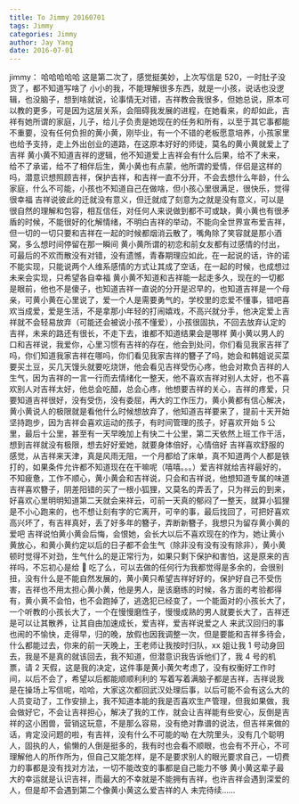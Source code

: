 ```yaml
---
title: To Jimmy 20160701
tags: Jimmy
categories: Jimmy
author: Jay Yang
date: 2016-07-01
---
```


jimmy：
哈哈哈哈哈
这是第二次了，感觉挺美妙，上次写信是 520，一时肚子没货了，都不知道写啥了
小小的我，不能理解很多东西，就是一小孩，说话也没逻辑，也没脑子，想到啥就说，论事情无对错，吉祥教会我很多，但她总说，原本可以教的更多，可是因为这层关系，会阻碍我发展的进程，在她看来，的却如此，吉祥有她所谓的家庭，儿子，给儿子负责是她现在的任务和所有，以至于其它事都能不重要，没有任何负担的黄小黄，刚毕业，有一个不错的老板愿意培养，小孩家里也给予支持，走上外出创业的道路，在这原本好好的师徒，莫名的黄小黄就爱上了吉祥
黄小黄不知道吉祥的逻辑，他不知道爱上吉祥会有什么后果，给不了未来，给不了承诺，给不了相伴后生，黄小黄也有点蒙，他所谓的爱情，伴侣是这样的吗，潜意识想照顾吉祥，保护吉祥，和吉祥一直不分开，不会去想什么年龄，什么家庭，什么不可能，小孩也不知道自己在做啥，但小孩心里很满足，很快乐，觉得很幸福
吉祥说彼此的迁就没有意义，但迁就成了刻意为之就是没有意义，可以是很自然的理解和包容，相互信任，对任何人来说做到都不可或缺，黄小黄也有很矛盾的时候，不能很好的化解情绪，不明白吉祥的举动，不能向全世界宣布爱吉祥，但一切的一切只要和吉祥在一起的时候都烟消云散了，嘴角除了笑容就是那小酒窝，多么想时间停留在那一瞬间
黄小黄所谓的初恋和前女友都有过感情的付出，可最后的不欢而散没有对错，没有遗憾，青春期理应如此，在一起说的话，许的诺不能实现，只能说两个人维系感情的方式让其成了空话，在一起的时候，也成想过未来会实现，只希望各自幸福
黄小黄不知道和吉祥能一起走多久，现在的一切都是眼前，他也不是傻子，也知道吉祥一直说的分开是迟早的，也知道吉祥是一个母亲，可黄小黄在心里说了，爱一个人是需要勇气的，学校里的恋爱不懂事，错吧喜欢当成爱，爱是生活，不是拿那小年轻的打闹嬉戏，不高兴就分手，他决定爱上吉祥就不会轻易放弃（可能还会被说小孩不懂爱），小孩很固执，不回去放弃认定的吉祥，未来的路还有很长，不走下去，谁都不知道结果会是哪样
黄小黄以男人的口和吉祥说，我爱你，心里习惯有吉祥的存在，他会到处问，你们看见我家吉祥了吗，你们知道我家吉祥在哪吗，你们看见我家吉祥的簪子了吗，她会和韩姐说买菜要买土豆，买几天馒头就要吃烧饼，他会看见吉祥受伤心疼，他会对欺负吉祥的人生气，因为吉祥的一言一行而去情绪化一整天，他不喜欢吉祥对别人太好，也不喜欢别人对吉祥太好，他总会吃醋，总会心疼，他想要吉祥的关心，吉祥的疼爱，只要知道吉祥很好，没有受伤，没有委屈，再大的工作压力，黄小黄都有信心解决，黄小黄说人的极限就是看他什么时候想放弃了，他知道吉祥要来了，提前十天开始坚持跑步，因为吉祥会喜欢运动的孩子，有时间管理的孩子，好喜欢开始 5 公里，最后十公里，甚至有一天早晚加上有快二十公里，第二天依然上班工作干活，想到吉祥就没有极限，想去好好爱她，就要身体倍好，心情倍好
吉祥喜欢舒服的感觉，从吉祥来天津，真是风雨无阻，一个月都给了床单，真不知道两个人都是铁打的，如果条件允许都不知道现在在干嘛呢（嘻嘻。。。）爱吉祥就给吉祥最好的，不知疲惫，工作不顺心，黄小黄会和吉祥说，只会和吉祥说，他想知道专属的味道
吉祥喜欢簪子，阴差阳错的买了一根小狐狸，又莫名的弄丢了，只为祥云的到来，好喜欢心里明明知道第二天就会来祥云，可前一天真的郁闷了一整天，就算小狐狸是不小心跑来的，也不想让刻有字的它离开，可辛的事，最后找回了，可把好喜欢高兴坏了，有吉祥真好，丢了好多年的簪子，弄断新簪子，我想只为留存黄小黄的爱吧
吉祥说怕黄小黄会后悔，会恨她，会长大以后不喜欢现在的作为，她让黄小黄放心，和黄小黄约定以后的日子都不会生气（除非没有没有没有除非），黄小黄顿时觉得不对劲，生气什么的是正常行为，如果只剩下保护和害怕，这是原来的吉祥吗，不忘初心是给 🐶 吃了么，可以去做的任何行为我都觉得是多余的，会很别扭，没有什么是不能自然发展的，黄小黄只希望吉祥好好的，保护好自己不受伤害，吉祥也不用太担心黄小黄，他是男人，是该磨练的时候，各方面的考验都得有，黄小黄不会怕，也不会跑掉了，逃逸犯已经变了，一个能面对的小孩长大了，一个听教的小孩长大了，一个在慢慢磨性子，慢慢成熟的男人就要长大了，吉祥还是可以让其散养，让其自由加速成长，爱吉祥，爱吉祥说爱之人
来武汉回归的事也闹的不愉快，走得早，归的晚，放假也因我调整一次，但是要能和吉祥多待会，什么都能过去，你来的前一天晚上，王老师让我按时归队，xx 姐让我 1 号动身回去，我是不是真的就该回去，我不知道，但潜意识我告诉他们了，我 4 号的机票，请 2 天假，这是我的决定，这件事是黄小黄欠考虑了，没有权衡好工作时间，以后不会了，希望以后都能顺顺利利的
写着写着满脑子都是吉祥，吉祥说我是在操场上写信呢，哈哈，大家这次都回武汉处理后事，以后可能不会有这么大的人员变动了，工作安排上，我不知道本能的我是否喜欢生产管理，但我如果做，我会做好它，不会让吉祥担心，解决了我的工作，就会让吉祥能有些安心，反倒是吉祥的这小困兽，营销这玩意，不是那么容易，没有绝对靠谱的说法，但吉祥来做的话，肯定没问题的啦，有吉祥，没有什么不可能的呦
在大院里头，没有几个聪明人，固执的人，偷懒的人倒是挺多的，我有时也会看不顺眼，也会有不开心，不可理解他人的所作所为，但自己又能怎样，是不是要求别人的眼光要求自己，一切费力的事都是没有找对方法，一切不能改变的事都是自己能力不够
黄小黄这辈子最大的幸运就是认识吉祥，而最大的不幸就是不能拥有吉祥，也许吉祥会遇到深爱的人，但是却不会遇到第二个像黄小黄这么爱吉祥的人
未完待续……

